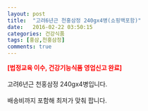 ```yaml
---
layout: post
title:  "고려6년근 천홍삼정 240gx4병(쇼핑백포함)"
date:   2016-02-22 03:50:15
categories: 건강식품
tags: [홍삼,천홍삼정]
comments: true
---
```


<strong><span style="color: rgb(255, 0, 0);">[법정교육 이수, 건강기능식품 영업신고 완료]</span></strong>
<br><br>
고려6년근 천홍삼정 240gx4병입니다.
<br><br>
배송비까지 포함해 최저가 맞춰 팝니다.
<br>
<br>
<img class="image" src="https://1.bp.blogspot.com/-8vAaIBLA_R8/W-niqTirwyI/AAAAAAAAAxo/QWjFaJFq6osB4oCcCX0cwJKC4IFZMWkLACLcBGAs/s320/246357356855.jpg" alt=""/>
<br>
<br>
<img class="image" src="http://www.nbbang.co.kr/data/webedit/20170919144956_okhovazp.jpg" alt=""/>